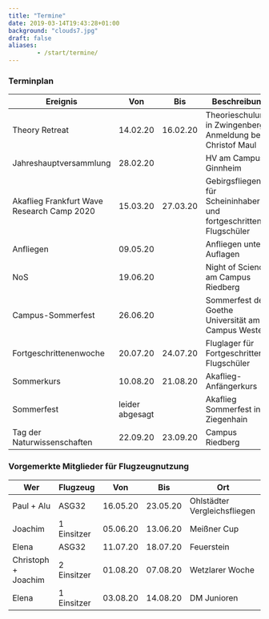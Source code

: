 ```yaml
---
title: "Termine"
date: 2019-03-14T19:43:28+01:00
background: "clouds7.jpg"
draft: false
aliases:
        - /start/termine/
---
```


### Terminplan

**Ereignis** | **Von** | **Bis** | **Beschreibung**
---- | ---- | ---- | ----
Theory Retreat | 14.02.20 | 16.02.20 | Theorieschulung in Zwingenberg, Anmeldung bei Christof Maul
Jahreshauptversammlung | 28.02.20 | | HV am Campus Ginnheim
Akaflieg Frankfurt Wave Research Camp 2020 | 15.03.20 | 27.03.20 | Gebirgsfliegen für Scheininhaber und fortgeschrittene Flugschüler
Anfliegen | 09.05.20 | | Anfliegen unter Auflagen
NoS | 19.06.20 | | Night of Science am Campus Riedberg
Campus-Sommerfest | 26.06.20 | | Sommerfest der Goethe Universität am Campus Westend
Fortgeschrittenenwoche | 20.07.20 | 24.07.20 | Fluglager für Fortgeschrittenen Flugschüler
Sommerkurs | 10.08.20 | 21.08.20 | Akaflieg-Anfängerkurs
Sommerfest | leider abgesagt | | Akaflieg Sommerfest in Ziegenhain
Tag der Naturwissenschaften | 22.09.20 | 23.09.20 | Campus Riedberg

### Vorgemerkte Mitglieder für Flugzeugnutzung

**Wer** | **Flugzeug** | **Von** | **Bis** | **Ort**
---- | ---- | ---- | ---- | ----
Paul + Alu | ASG32 | 16.05.20 | 23.05.20 | Ohlstädter Vergleichsfliegen
Joachim | 1 Einsitzer | 05.06.20 | 13.06.20 | Meißner Cup
Elena | ASG32 | 11.07.20 | 18.07.20 | Feuerstein
Christoph + Joachim | 2 Einsitzer | 01.08.20 | 07.08.20 | Wetzlarer Woche
Elena | 1 Einsitzer | 03.08.20 | 14.08.20 | DM Junioren
